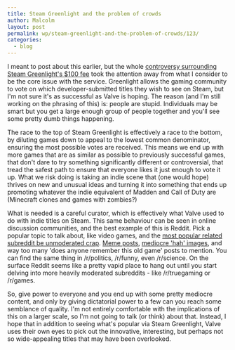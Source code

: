 ```yaml
---
title: Steam Greenlight and the problem of crowds
author: Malcolm
layout: post
permalink: wp/steam-greenlight-and-the-problem-of-crowds/123/
categories:
  - blog
---
```

I meant to post about this earlier, but the whole [controversy surrounding Steam Greenlight's $100 fee][1] took the attention away from what I consider to be the core issue with the service. Greenlight allows the gaming community to vote on which developer-submitted titles they wish to see on Steam, but I'm not sure it's as successful as Valve is hoping. The reason (and I'm still working on the phrasing of this) is: people are stupid. Individuals may be smart but you get a large enough group of people together and you'll see some pretty dumb things happening.

The race to the top of Steam Greenlight is effectively a race to the bottom, by diluting games down to appeal to the lowest common denominator, ensuring the most possible votes are received. This means we end up with more games that are as similar as possible to previously successful games, that don't dare to try something significantly different or controversial, that tread the safest path to ensure that everyone likes it just enough to vote it up. What we risk doing is taking an indie scene that (one would hope) thrives on new and unusual ideas and turning it into something that ends up promoting whatever the indie equivalent of Madden and Call of Duty are (Minecraft clones and games with zombies?)

What is needed is a careful curator, which is effectively what Valve used to do with indie titles on Steam. This same behaviour can be seen in online discussion communities, and the best example of this is Reddit. Pick a popular topic to talk about, like video games, and the [most popular related subreddit be unmoderated crap][2]. [Meme posts][3], [mediocre 'hah' images][4], and way too many 'does anyone remember this old game' posts to mention. You can find the same thing in /r/politics, /r/funny, even /r/science. On the surface Reddit seems like a pretty vapid place to hang out until you start delving into more heavily moderated subreddits - like /r/truegaming or /r/games.

So, give power to everyone and you end up with some pretty mediocre content, and only by giving dictatorial power to a few can you reach some semblance of quality. I'm not entirely comfortable with the implications of this on a larger scale, so I'm not going to talk (or think) about that. Instead, I hope that in addition to seeing what's popular via Steam Greenlight, Valve uses their own eyes to pick out the innovative, interesting, but perhaps not so wide-appealing titles that may have been overlooked.

 [1]: http://arstechnica.com/gaming/2012/09/a-100-lottery-ticket-indies-discuss-steam-greenlights-new-fee/
 [2]: http://www.reddit.com/r/gaming
 [3]: http://www.reddit.com/r/gaming/comments/10m8dl/when_going_to_the_bathroom/
 [4]: http://www.reddit.com/r/gaming/comments/10mgp1/woah_its_like_my_hand_is_in_3d/